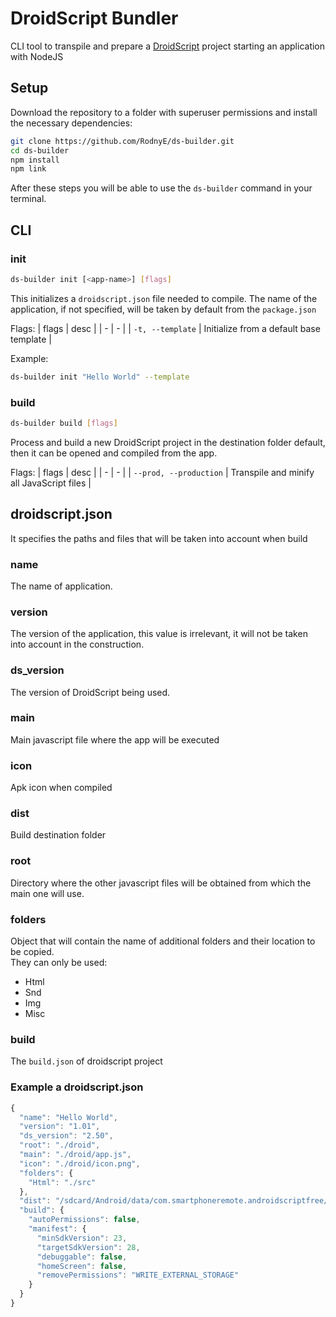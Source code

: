 # DroidScript Bundler
CLI tool to transpile and prepare a [DroidScript](https://droidscript.org) project
starting an application with NodeJS

## Setup
Download the repository to a folder with superuser permissions and
install the necessary dependencies:
```sh
git clone https://github.com/RodnyE/ds-builder.git
cd ds-builder
npm install
npm link
```
After these steps you will be able to use the `ds-builder` command in your terminal.

## CLI
### init
```sh
ds-builder init [<app-name>] [flags]
```
This initializes a `droidscript.json` file needed to compile.
The name of the application, if not specified, will be taken 
by default from the `package.json`

Flags:
| flags | desc |
| - | - |
| `-t, --template` | Initialize from a default base template |

Example:
```sh
ds-builder init "Hello World" --template
```

### build
```sh
ds-builder build [flags]
```
Process and build a new DroidScript project in the destination folder
default, then it can be opened and compiled from the app.

Flags:
| flags | desc |
| - | - |
| `--prod, --production` | Transpile and minify all JavaScript files |


## droidscript.json
It specifies the paths and files that will be taken into account when
build
### name
The name of application.

### version
The version of the application, this value is irrelevant, it will not be taken into account
in the construction.

### ds_version
The version of DroidScript being used.

### main
Main javascript file where the app will be executed

### icon
Apk icon when compiled

### dist
Build destination folder

### root
Directory where the other javascript files will be obtained from
which the main one will use.

### folders
Object that will contain the name of additional folders and their 
location to be copied.  
They can only be used:
- Html
- Snd
- Img
- Misc

### build
The `build.json` of droidscript project

### Example a droidscript.json
```javascript
{
  "name": "Hello World",
  "version": "1.01",
  "ds_version": "2.50",
  "root": "./droid",
  "main": "./droid/app.js",
  "icon": "./droid/icon.png",
  "folders": {
    "Html": "./src"
  },
  "dist": "/sdcard/Android/data/com.smartphoneremote.androidscriptfree/files/DroidScript",
  "build": {
    "autoPermissions": false,
    "manifest": {
      "minSdkVersion": 23,
      "targetSdkVersion": 28,
      "debuggable": false,
      "homeScreen": false,
      "removePermissions": "WRITE_EXTERNAL_STORAGE"
    }
  }
}
```